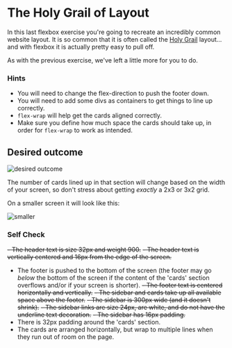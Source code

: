 # The Holy Grail of Layout

In this last flexbox exercise you're going to recreate an incredibly common website layout. It is so common that it is often called the [Holy Grail](https://www.google.com/search?q=holy+grail+layout&tbm=isch&sclient=img) layout... and with flexbox it is actually pretty easy to pull off.

As with the previous exercise, we've left a little more for you to do.

### Hints
- You will need to change the flex-direction to push the footer down.
- You will need to add some divs as containers to get things to line up correctly.
- `flex-wrap` will help get the cards aligned correctly.
-  Make sure you define how much space the cards should take up, in order for `flex-wrap` to work as intended.

## Desired outcome

![desired outcome](./desired-outcome.png)

The number of cards lined up in that section will change based on the width of your screen, so don't stress about getting _exactly_ a 2x3 or 3x2 grid.

On a smaller screen it will look like this:

![smaller](./desired-outcome-smaller.png)

### Self Check
~~- The header text is size 32px and weight 900.~~
~~- The header text is vertically centered and 16px from the edge of the screen.~~
- The footer is pushed to the bottom of the screen (the footer may go _below_ the bottom of the screen if the content of the 'cards' section overflows and/or if your screen is shorter).
~~- The footer text is centered horizontally and vertically.~~
~~- The sidebar and cards take up all available space above the footer.~~
~~- The sidebar is 300px wide (and it doesn't shrink).~~
~~- The sidebar links are size 24px, are white, and do not have the underline text decoration.~~
~~- The sidebar has 16px padding.~~
- There is 32px padding around the 'cards' section.
- The cards are arranged horizontally, but wrap to multiple lines when they run out of room on the page.
